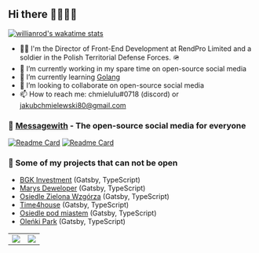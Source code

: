 
## Hi there 👋🤩🙄🎉
[![willianrod's wakatime stats](https://github-readme-stats.vercel.app/api/wakatime?username=chmielulu)](https://github.com/anuraghazra/github-readme-stats)
- 🧑‍💻 I'm the Director of Front-End Development at RendPro Limited and a soldier in the Polish Territorial Defense Forces. 🪖
- 🔭 I’m currently working in my spare time on open-source social media
- 🌱 I’m currently learning [Golang](https://go.dev/)
- 👯 I’m looking to collaborate on open-source social media
- 📫 How to reach me: chmielulu#0718 (discord) or jakubchmielewski80@gmail.com

### 💬 [Messagewith](https://github.com/messagewith) - The open-source social media for everyone
[![Readme Card](https://github-readme-stats.vercel.app/api/pin/?username=messagewith&repo=web-application&theme=radical)](https://github.com/messagewith/web-application)
[![Readme Card](https://github-readme-stats.vercel.app/api/pin/?username=messagewith&repo=server&theme=radical)](https://github.com/messagewith/server)


### 🔐 Some of my projects that can not be open
- [BGK Investment](https://bgkinvestment.pl/) (Gatsby, TypeScript)
- [Marys Deweloper](https://marysdeweloper.pl/) (Gatsby, TypeScript)
- [Osiedle Zielona Wzgórza](https://osiedlemlawa.pl/) (Gatsby, TypeScript)
- [Time4house](https://time4house.com/) (Gatsby, TypeScript)
- [Osiedle pod miastem](https://osiedlepodmiastem.pl/) (Gatsby, TypeScript)
- [Oleńki Park](https://olenkipark.pl/) (Gatsby, TypeScript)

<table>
  <tr>
    <td valign="center" style="border: none"><img src="https://github-readme-stats.vercel.app/api?username=chmielulu&show_icons=true&theme=dark"/></td>
    <td valign="center" style="border: none"><img src="https://github-readme-stats.vercel.app/api/top-langs/?username=chmielulu&layout=compact&theme=dark"/></td>
  </tr>
</table>

